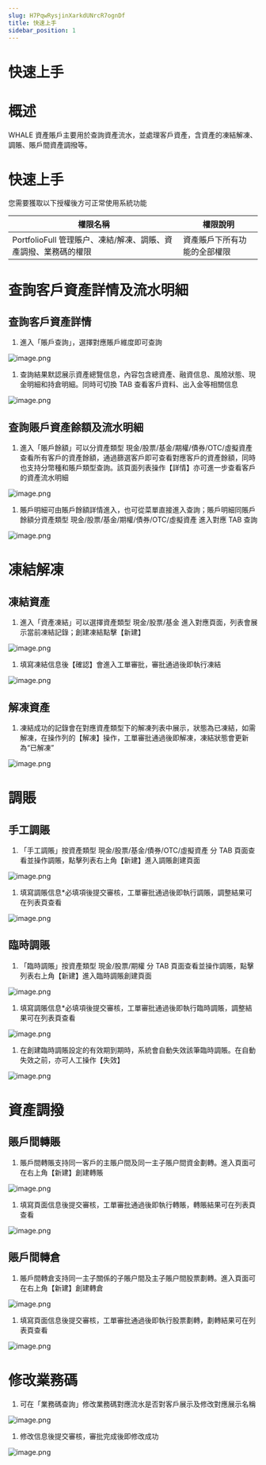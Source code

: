 ```yaml
---
slug: H7PqwRysjinXarkdUNrcR7ognDf
title: 快速上手
sidebar_position: 1
---
```



# 快速上手


# 概述


WHALE 資產賬戶主要用於查詢資產流水，並處理客戶資產，含資產的凍結解凍、調賬、賬戶間資產調撥等。


# 快速上手


您需要獲取以下授權後方可正常使用系統功能


| 權限名稱                                    | 權限說明            |
| --------------------------------------- | --------------- |
| PortfolioFull 管理賬户、凍結/解凍、調賬、資產調撥、業務碼的權限 | 資產賬戶下所有功能的全部權限  |


# 查詢客戶資產詳情及流水明細


## 查詢客戶資產詳情

1. 進入「賬戶查詢」，選擇對應賬戶維度即可查詢

![image.png](/assets/d762284ba0d2a7a35f118e61dee13215.png)

1. 查詢結果默認展示資產總覽信息，內容包含總資產、融資信息、風險狀態、現金明細和持倉明細。同時可切換 TAB 查看客戶資料、出入金等相關信息

![image.png](/assets/a382e3238e05f8d40cebaca4eba7e2e4.png)


## 查詢賬戶資產餘額及流水明細

1. 進入「賬戶餘額」可以分資產類型 現金/股票/基金/期權/債券/OTC/虛擬資產 查看所有客戶的資產餘額，通過篩選客戶即可查看對應客戶的資產餘額，同時也支持分幣種和賬戶類型查詢。該頁面列表操作【詳情】亦可進一步查看客戶的資產流水明細

![image.png](/assets/bbfdd5c1629ba9b17ff7a0fb03b8f51b.png)

1. 賬戶明細可由賬戶餘額詳情進入，也可從菜單直接進入查詢；賬戶明細同賬戶餘額分資產類型 現金/股票/基金/期權/債券/OTC/虛擬資產 進入對應 TAB 查詢

![image.png](/assets/fa786a72702950f70beb6c899b80ec22.png)


# 凍結解凍


## 凍結資產

1. 進入「資產凍結」可以選擇資產類型 現金/股票/基金 進入對應頁面，列表會展示當前凍結記錄；創建凍結點擊【新建】

![image.png](/assets/e056dd41024581d885f54904f0387cb1.png)

1. 填寫凍結信息後【確認】會進入工單審批，審批通過後即執行凍結

![image.png](/assets/d8b8b569711447b4fc8beea6870861ef.png)


## 解凍資產

1. 凍結成功的記錄會在對應資產類型下的解凍列表中展示，狀態為已凍結，如需解凍，在操作列的【解凍】操作，工單審批通過後即解凍，凍結狀態會更新為“已解凍”

![image.png](/assets/7a8fee73ada61e589647bff0b530ec22.png)


# 調賬


## 手工調賬

1. 「手工調賬」按資產類型 現金/股票/基金/債券/OTC/虛擬資產 分 TAB 頁面查看並操作調賬，點擊列表右上角【新建】進入調賬創建頁面

![image.png](/assets/1413d1b316588fccab88b847a236b5c8.png)

1. 填寫調賬信息*必填項後提交審核，工單審批通過後即執行調賬，調整結果可在列表頁查看

![image.png](/assets/98ddaa1ba4eb2078b474d9f0ddf0c894.png)


## 臨時調賬

1. 「臨時調賬」按資產類型 現金/股票/期權 分 TAB 頁面查看並操作調賬，點擊列表右上角【新建】進入臨時調賬創建頁面

![image.png](/assets/399ec090ec7b451e98be96c7e06a0888.png)

1. 填寫調賬信息*必填項後提交審核，工單審批通過後即執行臨時調賬，調整結果可在列表頁查看

![image.png](/assets/b04c55af2830a7a3888c30e7d682ad81.png)

1. 在創建臨時調賬設定的有效期到期時，系統會自動失效該筆臨時調賬。在自動失效之前，亦可人工操作【失效】

![image.png](/assets/885d849834960f2107c61204803b7c90.png)


# 資產調撥


## 賬戶間轉賬

1. 賬戶間轉賬支持同一客戶的主賬户間及同一主子賬户間資金劃轉。進入頁面可在右上角【新建】創建轉賬

![image.png](/assets/fcdb2a6d2e55d470be61a27b974e8f68.png)

1. 填寫頁面信息後提交審核，工單審批通過後即執行轉賬，轉賬結果可在列表頁查看

![image.png](/assets/eff20d6967e3a3c07d443717d08822c1.png)


## 賬戶間轉倉

1. 賬戶間轉倉支持同一主子關係的子賬户間及主子賬户間股票劃轉。進入頁面可在右上角【新建】創建轉倉

![image.png](/assets/fae7e15dc96caef512858f46fbfb5442.png)

1. 填寫頁面信息後提交審核，工單審批通過後即執行股票劃轉，劃轉結果可在列表頁查看

![image.png](/assets/e25a1e43a333c128287d69fda92d572f.png)


# 修改業務碼

1. 可在「業務碼查詢」修改業務碼對應流水是否對客戶展示及修改對應展示名稱

![image.png](/assets/87c34e9e9f94fda4cb38fe447761350e.png)

1. 修改信息後提交審核，審批完成後即修改成功

![image.png](/assets/d1f6ed3058dd1f5d1f48b2fff9147ab5.png)


## 


## 

